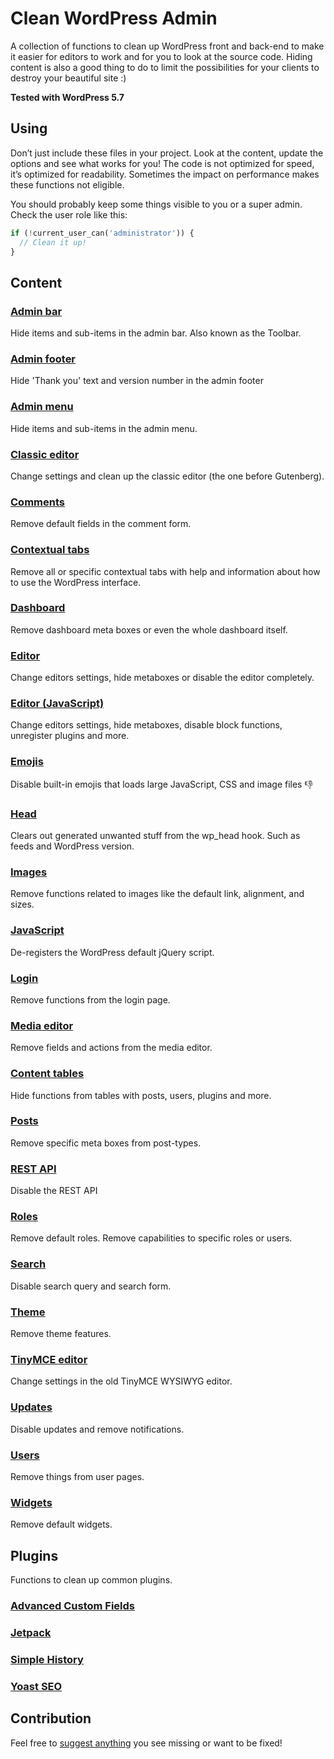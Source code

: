 # Clean WordPress Admin
A collection of functions to clean up WordPress front and back-end to make it easier for editors to work and for you to look at the source code. Hiding content is also a good thing to do to limit the possibilities for your clients to destroy your beautiful site :)

**Tested with WordPress 5.7**

## Using
Don’t just include these files in your project. Look at the content, update the options and see what works for you! The code is not optimized for speed, it’s optimized for readability. Sometimes the impact on performance makes these functions not eligible.

 You should probably keep some things visible to you or a super admin. Check the user role like this:
```php
if (!current_user_can('administrator')) {
  // Clean it up!
}
```

## Content

### [Admin bar](admin-bar.php)
Hide items and sub-items in the admin bar. Also known as the Toolbar.

### [Admin footer](admin-footer.php)
Hide 'Thank you' text and version number in the admin footer

### [Admin menu](admin-menu.php)
Hide items and sub-items in the admin menu.

### [Classic editor](classic-editor.php)
Change settings and clean up the classic editor (the one before Gutenberg).

### [Comments](comments.php)
Remove default fields in the comment form.

### [Contextual tabs](contextual-tabs.php)
Remove all or specific contextual tabs with help and information about how to use the WordPress interface.

### [Dashboard](dashboard.php)
Remove dashboard meta boxes or even the whole dashboard itself.

### [Editor](editor.php)
Change editors settings, hide metaboxes or disable the editor completely.

### [Editor (JavaScript)](editor.js)
Change editors settings, hide metaboxes, disable block functions, unregister plugins and more.

### [Emojis](emojis.php)
Disable built-in emojis that loads large JavaScript, CSS and image files :-1:

### [Head](head.php)
Clears out generated unwanted stuff from the wp_head hook. Such as feeds and WordPress version.

### [Images](images.php)
Remove functions related to images like the default link, alignment, and sizes.

### [JavaScript](javascript.php)
De-registers the WordPress default jQuery script.

### [Login](login.php)
Remove functions from the login page.

### [Media editor](media-editor.php)
Remove fields and actions from the media editor.

### [Content tables](content-tables.php)
Hide functions from tables with posts, users, plugins and more.

### [Posts](posts.php)
Remove specific meta boxes from post-types.

### [REST API](rest-api.php)
Disable the REST API

### [Roles](roles.php)
Remove default roles. Remove capabilities to specific roles or users.

### [Search](search.php)
Disable search query and search form.

### [Theme](theme.php)
Remove theme features.

### [TinyMCE editor](tinymce-editor.php)
Change settings in the old TinyMCE WYSIWYG editor.

### [Updates](updates.php)
Disable updates and remove notifications.

### [Users](users.php)
Remove things from user pages.

### [Widgets](widgets.php)
Remove default widgets.

## Plugins
Functions to clean up common plugins.

### [Advanced Custom Fields](plugins/acf.php)

### [Jetpack](plugins/jetpack.php)

### [Simple History](plugins/simple-history.php)

### [Yoast SEO](plugins/yoast-seo.php)

## Contribution
Feel free to [suggest anything](https://github.com/vincentorback/clean-wordpress-admin/issues) you see missing or want to be fixed!
